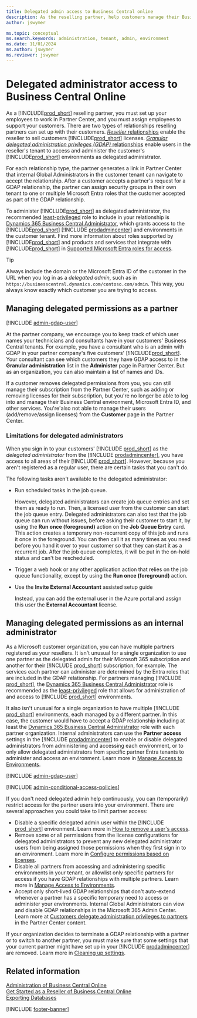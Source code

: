 ```yaml
---
title: Delegated admin access to Business Central online
description: As the reselling partner, help customers manage their Business Central online, and provide them with technical support.  
author: jswymer

ms.topic: conceptual
ms.search.keywords: administration, tenant, admin, environment
ms.date: 11/01/2024
ms.author: jswymer
ms.reviewer: jswymer
---
```


# Delegated administrator access to Business Central Online

As a [!INCLUDE[prod_short](../developer/includes/prod_short.md)] reselling partner, you must set up your employees to work in Partner Center, and you must assign employees to support your customers. There are two types of relationships reselling partners can set up with their customers. [*Reseller* relationships](/partner-center/customers/request-a-relationship-with-a-customer) enable the reseller to sell customers [!INCLUDE[prod_short](../developer/includes/prod_short.md)] licenses. [*Granular delegated administration privileges (GDAP)* relationships](/partner-center/customers/gdap-introduction) enable users in the reseller's tenant to access and administer the customer's [!INCLUDE[prod_short](../developer/includes/prod_short.md)] environments as delegated administrator.

For each relationship type, the partner generates a link in Partner Center that internal Global Administrators in the customer tenant can navigate to accept the relationship. After a customer accepts a partner's request for a GDAP relationship, the partner can assign security groups in their own tenant to one or multiple Microsoft Entra roles that the customer accepted as part of the GDAP relationship.

To administer [!INCLUDE[prod_short](../developer/includes/prod_short.md)] as delegated administrator, the recommended [least-privileged](/partner-center/gdap-least-privileged-roles-by-task) role to include in your relationship is [Dynamics 365 Business Central Administrator](/entra/identity/role-based-access-control/permissions-reference#dynamics-365-business-central-administrator), which grants access to the [!INCLUDE[prod_short](../developer/includes/prod_short.md)] [!INCLUDE [prodadmincenter](../developer/includes/prodadmincenter.md)] and environments in the customer tenant. Find more information about roles supported by [!INCLUDE[prod_short](../developer/includes/prod_short.md)] and products and services that integrate with [!INCLUDE[prod_short](../developer/includes/prod_short.md)] in [Supported Microsoft Entra roles for access](tenant-admin-center.md#supported-microsoft-entra-roles-for-access).

> [!TIP]
> Always include the domain or the Microsoft Entra ID of the customer in the URL when you log in as a *delegated admin*, such as in `https://businesscentral.dynamics.com/contoso.com/admin`. This way, you always know exactly which customer you are trying to access.

## Managing delegated permissions as a partner

[!INCLUDE [admin-gdap-user](../includes/admin-gdap-user.md)]

At the partner company, we encourage you to keep track of which user names your technicians and consultants have in your customers' Business Central tenants. For example, you have a consultant who is an admin with GDAP in your partner company's five customers' [!INCLUDE[prod_short](../developer/includes/prod_short.md)]. Your consultant can see which customers they have GDAP access to in the **Granular administration** list in the **Administer** page in Partner Center. But as an organization, you can also maintain a list of names and IDs. 

If a customer removes delegated permissions from you, you can still manage their subscription from the Partner Center, such as adding or removing licenses for their subscription, but you're no longer be able to log into and manage their Business Central environment, Microsoft Entra ID, and other services. You're'also not able to manage their users (add/remove/assign licenses) from the **Customer** page in the Partner Center.  

### Limitations for delegated administrators

When you sign in to your customers' [!INCLUDE [prod_short](../developer/includes/prod_short.md)] as the *delegated administrator* from the [!INCLUDE [prodadmincenter](../developer/includes/prodadmincenter.md)], you have access to all areas of their [!INCLUDE [prod_short](../developer/includes/prod_short.md)]. However, because you aren't registered as a regular user, there are certain tasks that you can't do.

The following tasks aren't available to the delegated administrator:

- Run scheduled tasks in the job queue.  

   However, delegated administrators can create job queue entries and set them as ready to run. Then, a licensed user from the customer can start the job queue entry. Delegated administrators can also test that the job queue can run without issues, before asking their customer to start it, by using the **Run once (foreground)** action on the **Job Queue Entry** card. This action creates a temporary non-recurrent copy of this job and runs it once in the foreground. You can then call it as many times as you need before you hand it over to your customer so that they can start it as a recurrent job. After the job queue completes, it will be put in the on-hold status and can't be rescheduled.  

- Trigger a web hook or any other application action that relies on the job queue functionality, except by using the **Run once (foreground)** action.

- Use the **Invite External Accountant** assisted setup guide

    Instead, you can add the external user in the Azure portal and assign this user the **External Accountant** license.

<!--- Use the **Cloud Migration Setup** assisted setup guide to migrate data from [!INCLUDE [prod_short](../developer/includes/prod_short.md)] on-premises to [!INCLUDE [prod_short](../developer/includes/prod_short.md)] online

    Instead, a licensed user who is assigned the SUPER permission set in [!INCLUDE [prod_short](../developer/includes/prod_short.md)] can run the assisted setup guide.-->

## Managing delegated permissions as an internal administrator

As a Microsoft customer organization, you can have multiple partners registered as your resellers. It isn't unusual for a single organization to use one partner as the delegated admin for their Microsoft 365 subscription and another for their [!INCLUDE [prod_short](../developer/includes/prod_short.md)] subscription, for example. The services each partner can administer are determined by the Entra roles that are included in the GDAP relationship. For partners managing [!INCLUDE [prod_short](../developer/includes/prod_short.md)], the [Dynamics 365 Business Central Administrator](/entra/identity/role-based-access-control/permissions-reference#dynamics-365-business-central-administrator) role is recommended as the [least-privileged](/partner-center/gdap-least-privileged-roles-by-task) role that allows for administration of and access to [!INCLUDE [prod_short](../developer/includes/prod_short.md)] environments.

It also isn't unusual for a single organization to have multiple [!INCLUDE [prod_short](../developer/includes/prod_short.md)] environments, each managed by a different partner. In this case, the customer would have to accept a GDAP relationship including at least the [Dynamics 365 Business Central Administrator](/entra/identity/role-based-access-control/permissions-reference#dynamics-365-business-central-administrator) role with each partner organization. Internal administrators can use the **Partner access** settings in the [!INCLUDE [prodadmincenter](../developer/includes/prodadmincenter.md)] to enable or disable delegated administrators from administering and accessing each environment, or to only allow delegated administrators from specific partner Entra tenants to administer and access an environment. Learn more in [Manage Access to Environments](tenant-admin-center-manage-access.md).

[!INCLUDE [admin-gdap-user](../includes/admin-gdap-user.md)]

[!INCLUDE [admin-conditional-access-policies](../includes/admin-conditional-access-policies.md)]

If you don't need delegated admin help continuously, you can (temporarily) restrict access for the partner users into your environment. There are several approaches you could take to limit partner access:

- Disable a specific delegated admin user within the [!INCLUDE [prod_short](../developer/includes/prod_short.md)] environment. Learn more in [How to remove a user's access](/dynamics365/business-central/ui-how-users-permissions#to-remove-a-users-access-to-the-system).
- Remove some or all permissions from the license configurations for delegated administrators to prevent any new delegated administrator users from being assigned those permissions when they first sign in to an environment. Learn more in [Configure permissions based on licenses](/dynamics365/business-central/ui-how-users-permissions#licensespermissions).
- Disable all partners from accessing and administering specific environments in your tenant, or allowlist only specific partners for access if you have GDAP relationships with multiple partners. Learn more in [Manage Access to Environments](tenant-admin-center-manage-access.md).
- Accept only short-lived GDAP relationships that don't auto-extend whenever a partner has a specific temporary need to access or administer your environments. Internal Global Administrators can view and disable GDAP relationships in the Microsoft 365 Admin Center. Learn more at [Customers delegate administration privileges to partners](/partner-center/customers_revoke_admin_privileges) in the Partner Center content.

If your organization decides to terminate a GDAP relationship with a partner or to switch to another partner, you must make sure that some settings that your current partner might have set up in your [!INCLUDE [prodadmincenter](../developer/includes/prodadmincenter.md)] are removed. Learn more in [Cleaning up settings](tenant-admin-center.md#cleaning-up-settings).

## Related information

[Administration of Business Central Online](tenant-administration.md)  
[Get Started as a Reseller of Business Central Online](get-started-online.md)  
[Exporting Databases](tenant-admin-center-database-export.md)  

[!INCLUDE [footer-banner](../includes/footer-banner.md)]
